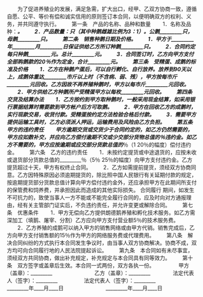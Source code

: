 
 


　　为了促进养殖业的发展，满足急需，扩大出口，经甲、乙双方协商一致，遵循自愿、公平、等价有偿和诚实信用的原则签订本合同，以便明确双方的权利、义务，并共同遵守执行。
　　第一条　产品的名称、品种和数量
　　1．名称及品种：_________。
　　2．产品数量：_________只（其中种鹅雌雄比例为3：1）。公鹅_________只，母鹅_________只。
　　第二条　销售种鹅日期及价格。
　　1．甲方于_________年_________月_________日保证供给乙方所订种鹅_________只。
　　2．合同约定每只种鹅_________元。总计_________元。
　　3．合同签订时，乙方向甲方支付全部购鹅款的20％作为定金，合计_________元。
　　第三条　受精蛋、成鹅的标准及价格
　　1．乙方在种鹅产蛋后，可以自行孵化、自行放养。放养到90天以上，成鹅体重达_________市斤以上时（不含病、弱、残），甲方按每市斤_________元回收。乙方因故不再养殖种鹅时，甲方以每市斤_________元回收。
　　2．甲方供给乙方种鹅所产受精蛋甲方以每枚_________元回收。
　　第四条　交货及结算办法
　　1．乙方按约到甲方取种鹅时，一般采用现金结算，如采用银行票据结算时需要款到甲方帐户后方可取鹅。
　　2．甲方在回收乙方的成鹅时，实行现款交易，收货付款。受精蛋按约定方法检验合格后付款。
　　3．需要甲方提供运输工具时，乙方必须派人押运，运输费用及风险由乙方负担。
　　第五条　甲方的违约责任
　　甲方逾期交货或交货少于合同约定的，如乙方仍然需要的，甲方应如数补交，并应向乙方偿付逾期不交或少交部分货物总值的_________％违约金。如乙方不需要的，甲方应按逾期或应交部分货款总值的_________％（1 20％的幅度）偿付违约金。
　　第六条　乙方的违约责任
　　1．未按约定提货或中途退货的，应按未收或退货部分货款总值的_________％（5％ 25％的幅度）向甲方支付违约金。乙方提货超过十天，甲方有权终止合同。
　　2．乙方如需提前提货，须经双方协商同意。乙方因特殊原因必须逾期提货的，除比照中国人民银行有关延期付款的规定，按逾期提货部分货款总值计算向甲方偿付违约金外，还应承担甲方在此期间所支付的保管费和饲养费，并承担因此而造成的其他实际损失。
合同履行
期间，如发生不可抗力的，致使当事人一方不能或不能完全履行合同的，应及时向对方通报理由，经有关主管部门证实后，不负违约责任，并允许变更或解除合同。
　　第七条　优惠条件
　　1．甲方无偿向乙方提供朗德鹅养殖和孵化技术服务。如乙方需深加工（填鹅、屠宰、分割）乙方应向甲方支付营业额5％的技术服务费。
　　2．乙方养殖的成鹅可以纳入甲方的销售网络或由甲方代销。销售完成后，乙方向甲方支付销售额的15％作为甲方的网络服务费或代理费用。
　　第八条　解决合同纠纷的方式执行本合同发生争议时，由当事人双方协商解决。协商不成，双方均可向合同履行地的人民法院提起诉讼。
　　第九条　本合同如有未尽事宜，须经双方共同协商，做出补充规定，补充规定与本合同具有同等效力。
　　第十条　双方签字或盖章后生效。本合同一式两份，双方各执一份。
　　
　　甲方（盖章）：_________　　　　　　　　乙方（盖章）：_________　　
　　法定代表人（签字）：_________　　　　　法定代表人（签字）：_________　　
　　_________年____月____日　　　　　　　　_________年____月____日
 


 

 
 
 
 
 
  


  
 

  


  


  
 
 
 
 

